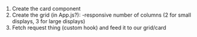 1. Create the card component
2. Create the grid (in App.js?):
   -responsive number of columns (2 for small displays, 3 for large displays)
3. Fetch request thing (custom hook) and feed it to our grid/card
